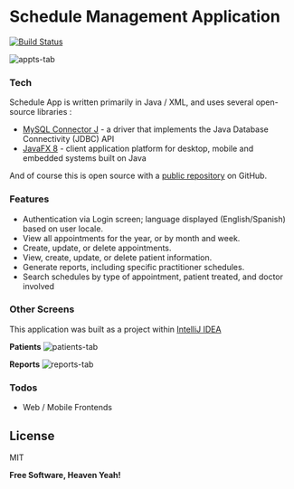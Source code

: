 # Schedule Management Application

[![Build Status](https://travis-ci.org/joemccann/dillinger.svg?branch=master)](https://github.com/rudolphh/ScheduleApp) 

![appts-tab](https://user-images.githubusercontent.com/949014/100031917-a7096380-2dab-11eb-8301-88ceb957898b.jpg)

### Tech
Schedule App is written primarily in Java / XML, and uses several open-source libraries : 
* [MySQL Connector J] - a driver that implements the Java Database Connectivity (JDBC) API
* [JavaFX 8] - client application platform for desktop, mobile and embedded systems built on Java

And of course this is open source with a [public repository][ScheduleApp] on GitHub. 

### Features
* Authentication via Login screen; language displayed (English/Spanish) based on user locale.  
* View all appointments for the year, or by month and week.
* Create, update, or delete appointments.
* View, create, update, or delete patient information.
* Generate reports, including specific practitioner schedules.
* Search schedules by type of appointment, patient treated, and doctor involved

### Other Screens

This application was built as a project within [IntelliJ IDEA] 

**Patients**
![patients-tab](https://user-images.githubusercontent.com/949014/100031923-ab358100-2dab-11eb-8ef7-0a49d71f3668.jpg)

**Reports**
![reports-tab](https://user-images.githubusercontent.com/949014/100031931-ad97db00-2dab-11eb-888b-d775aa878f7f.jpg)


### Todos

 - Web / Mobile Frontends

License
----

MIT


**Free Software, Heaven Yeah!**

[//]: # (These are reference links used in the body of this note and get stripped out when the markdown processor does its job. There is no need to format nicely because it shouldn't be seen. Thanks SO - http://stackoverflow.com/questions/4823468/store-comments-in-markdown-syntax)


   [ScheduleApp]: <https://github.com/rudolphh/schedule-app>
   [git-repo-url]: <https://github.com/rudolphh/schedule-app.git>
   [MySQL Connector J]: <https://github.com/mysql/mysql-connector-j>
   [JavaFX 8]: <http://hg.openjdk.java.net/openjfx/8/master/rt>
   [IntelliJ IDEA]: <https://www.jetbrains.com/help/idea/import-project-or-module-wizard.html>

